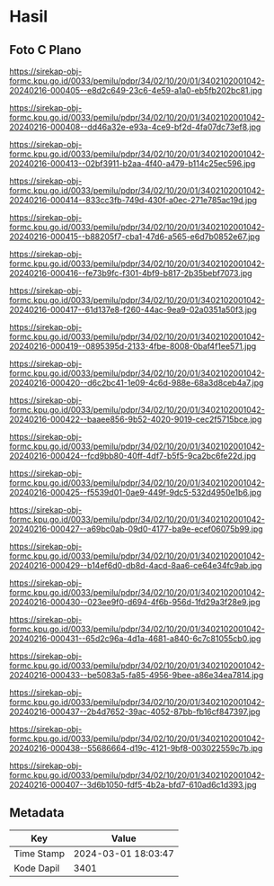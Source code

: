 # Hasil

## Foto C Plano

https://sirekap-obj-formc.kpu.go.id/0033/pemilu/pdpr/34/02/10/20/01/3402102001042-20240216-000405--e8d2c649-23c6-4e59-a1a0-eb5fb202bc81.jpg

https://sirekap-obj-formc.kpu.go.id/0033/pemilu/pdpr/34/02/10/20/01/3402102001042-20240216-000408--dd46a32e-e93a-4ce9-bf2d-4fa07dc73ef8.jpg

https://sirekap-obj-formc.kpu.go.id/0033/pemilu/pdpr/34/02/10/20/01/3402102001042-20240216-000413--02bf3911-b2aa-4f40-a479-b114c25ec596.jpg

https://sirekap-obj-formc.kpu.go.id/0033/pemilu/pdpr/34/02/10/20/01/3402102001042-20240216-000414--833cc3fb-749d-430f-a0ec-271e785ac19d.jpg

https://sirekap-obj-formc.kpu.go.id/0033/pemilu/pdpr/34/02/10/20/01/3402102001042-20240216-000415--b88205f7-cba1-47d6-a565-e6d7b0852e67.jpg

https://sirekap-obj-formc.kpu.go.id/0033/pemilu/pdpr/34/02/10/20/01/3402102001042-20240216-000416--fe73b9fc-f301-4bf9-b817-2b35bebf7073.jpg

https://sirekap-obj-formc.kpu.go.id/0033/pemilu/pdpr/34/02/10/20/01/3402102001042-20240216-000417--61d137e8-f260-44ac-9ea9-02a0351a50f3.jpg

https://sirekap-obj-formc.kpu.go.id/0033/pemilu/pdpr/34/02/10/20/01/3402102001042-20240216-000419--0895395d-2133-4fbe-8008-0baf4f1ee571.jpg

https://sirekap-obj-formc.kpu.go.id/0033/pemilu/pdpr/34/02/10/20/01/3402102001042-20240216-000420--d6c2bc41-1e09-4c6d-988e-68a3d8ceb4a7.jpg

https://sirekap-obj-formc.kpu.go.id/0033/pemilu/pdpr/34/02/10/20/01/3402102001042-20240216-000422--baaee856-9b52-4020-9019-cec2f5715bce.jpg

https://sirekap-obj-formc.kpu.go.id/0033/pemilu/pdpr/34/02/10/20/01/3402102001042-20240216-000424--fcd9bb80-40ff-4df7-b5f5-9ca2bc6fe22d.jpg

https://sirekap-obj-formc.kpu.go.id/0033/pemilu/pdpr/34/02/10/20/01/3402102001042-20240216-000425--f5539d01-0ae9-449f-9dc5-532d4950e1b6.jpg

https://sirekap-obj-formc.kpu.go.id/0033/pemilu/pdpr/34/02/10/20/01/3402102001042-20240216-000427--a69bc0ab-09d0-4177-ba9e-ecef06075b99.jpg

https://sirekap-obj-formc.kpu.go.id/0033/pemilu/pdpr/34/02/10/20/01/3402102001042-20240216-000429--b14ef6d0-db8d-4acd-8aa6-ce64e34fc9ab.jpg

https://sirekap-obj-formc.kpu.go.id/0033/pemilu/pdpr/34/02/10/20/01/3402102001042-20240216-000430--023ee9f0-d694-4f6b-956d-1fd29a3f28e9.jpg

https://sirekap-obj-formc.kpu.go.id/0033/pemilu/pdpr/34/02/10/20/01/3402102001042-20240216-000431--65d2c96a-4d1a-4681-a840-6c7c81055cb0.jpg

https://sirekap-obj-formc.kpu.go.id/0033/pemilu/pdpr/34/02/10/20/01/3402102001042-20240216-000433--be5083a5-fa85-4956-9bee-a86e34ea7814.jpg

https://sirekap-obj-formc.kpu.go.id/0033/pemilu/pdpr/34/02/10/20/01/3402102001042-20240216-000437--2b4d7652-39ac-4052-87bb-fb16cf847397.jpg

https://sirekap-obj-formc.kpu.go.id/0033/pemilu/pdpr/34/02/10/20/01/3402102001042-20240216-000438--55686664-d19c-4121-9bf8-003022559c7b.jpg

https://sirekap-obj-formc.kpu.go.id/0033/pemilu/pdpr/34/02/10/20/01/3402102001042-20240216-000407--3d6b1050-fdf5-4b2a-bfd7-610ad6c1d393.jpg


## Metadata

| Key        | Value               |
| ---------- | ------------------- |
| Time Stamp | 2024-03-01 18:03:47 |
| Kode Dapil | 3401                |



